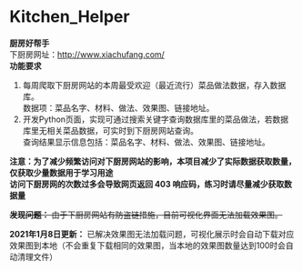 # Kitchen_Helper
**厨房好帮手**  
下厨房网址：http://www.xiachufang.com/  
**功能要求**  
1. 每周爬取下厨房网站的本周最受欢迎（最近流行）菜品做法数据，存入数据库。  
数据项：菜品名字、材料、做法、效果图、链接地址。  
2. 开发Python页面，实现可通过搜索关键字查询数据库里的菜品做法，若数据库里无相关菜品数据，可实时到下厨房网站查询。  
查询结果显示信息包括：菜品名字、材料、做法、效果图、链接地址。  
  
**注意：为了减少频繁访问对下厨房网站的影响，本项目减少了实际数据获取数量，仅获取少量数据用于学习用途**  
**访问下厨房网的次数过多会导致网页返回 403 响应码，练习时请尽量减少获取数据量**  
  
~~**发现问题：** 由于下厨房网站有防盗链措施，目前可视化界面无法加载效果图。~~  
  
**2021年1月8日更新：** 已解决效果图无法加载问题，可视化展示时会自动下载对应效果图到本地（不会重复下载相同的效果图，当本地的效果图数量达到100时会自动清理文件）
